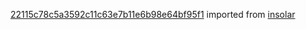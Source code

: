 [22115c78c5a3592c11c63e7b11e6b98e64bf95f1](https://github.com/insolar/insolar/commit/22115c78c5a3592c11c63e7b11e6b98e64bf95f1) imported from [insolar](https://github.com/insolar/insolar)
